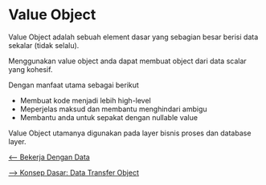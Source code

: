 # Value Object

Value Object adalah sebuah element dasar yang sebagian besar berisi data sekalar (tidak selalu).

Menggunakan value object anda dapat membuat object dari data scalar yang kohesif.

Dengan manfaat utama sebagai berikut

-   Membuat kode menjadi lebih high-level
-   Meperjelas maksud dan membantu menghindari ambigu
-   Membantu anda untuk sepakat dengan nullable value

Value Object utamanya digunakan pada layer bisnis proses dan database layer.

[<-- Bekerja Dengan Data](./02%20-%20Bekerja%20dengan%20Data.md)

[--> Konsep Dasar: Data Transfer Object](./04%20-%20Konsep%20Dasar:%20Data%20Transfer%20Object.md)
